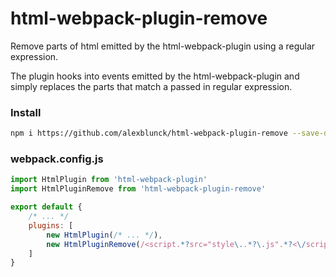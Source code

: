 # html-webpack-plugin-remove
Remove parts of html emitted by the html-webpack-plugin using a regular expression.

The plugin hooks into events emitted by the html-webpack-plugin and simply replaces the parts that match a passed in regular expression.

### Install
```bash
npm i https://github.com/alexblunck/html-webpack-plugin-remove --save-dev
```

### webpack.config.js
```js
import HtmlPlugin from 'html-webpack-plugin'
import HtmlPluginRemove from 'html-webpack-plugin-remove'

export default {
	/* ... */
	plugins: [
		new HtmlPlugin(/* ... */),
		new HtmlPluginRemove(/<script.*?src="style\..*?\.js".*?<\/script>/)
	]
}
```
